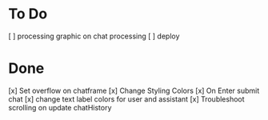 # To Do
[ ] processing graphic on chat processing
[ ] deploy


# Done
[x] Set overflow on chatframe
[x] Change Styling Colors
[x] On Enter submit chat 
[x] change text label colors for user and assistant
[x] Troubleshoot scrolling on update chatHistory